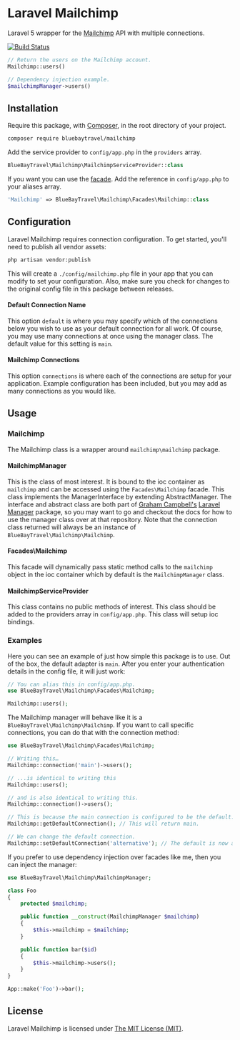 # Laravel Mailchimp

Laravel 5 wrapper for the [Mailchimp](https://apidocs.mailchimp.com/api/2.0) API with multiple connections.

[![Build Status](https://travis-ci.org/BlueBayTravel/Mailchimp.svg)](https://travis-ci.org/BlueBayTravel/Mailchimp)

```php
// Return the users on the Mailchimp account.
Mailchimp::users()

// Dependency injection example.
$mailchimpManager->users()
````

## Installation

Require this package, with [Composer](https://getcomposer.org/), in the root directory of your project.

```bash
composer require bluebaytravel/mailchimp
```

Add the service provider to `config/app.php` in the `providers` array.

```php
BlueBayTravel\Mailchimp\MailchimpServiceProvider::class
```

If you want you can use the [facade](http://laravel.com/docs/facades). Add the reference in `config/app.php` to your aliases array.

```php
'Mailchimp' => BlueBayTravel\Mailchimp\Facades\Mailchimp::class
```

## Configuration

Laravel Mailchimp requires connection configuration. To get started, you'll need to publish all vendor assets:

```bash
php artisan vendor:publish
```

This will create a `./config/mailchimp.php` file in your app that you can modify to set your configuration. Also, make sure you check for changes to the original config file in this package between releases.

#### Default Connection Name

This option `default` is where you may specify which of the connections below you wish to use as your default connection for all work. Of course, you may use many connections at once using the manager class. The default value for this setting is `main`.

#### Mailchimp Connections

This option `connections` is where each of the connections are setup for your application. Example configuration has been included, but you may add as many connections as you would like.

## Usage

### Mailchimp

The Mailchimp class is a wrapper around `mailchimp\mailchimp` package.

#### MailchimpManager

This is the class of most interest. It is bound to the ioc container as `mailchimp` and can be accessed using the `Facades\Mailchimp` facade. This class implements the ManagerInterface by extending AbstractManager. The interface and abstract class are both part of [Graham Campbell's](https://github.com/GrahamCampbell) [Laravel Manager](https://github.com/GrahamCampbell/Laravel-Manager) package, so you may want to go and checkout the docs for how to use the manager class over at that repository. Note that the connection class returned will always be an instance of `BlueBayTravel\Mailchimp\Mailchimp`.

#### Facades\Mailchimp

This facade will dynamically pass static method calls to the `mailchimp` object in the ioc container which by default is the `MailchimpManager` class.

#### MailchimpServiceProvider

This class contains no public methods of interest. This class should be added to the providers array in `config/app.php`. This class will setup ioc bindings.

### Examples
Here you can see an example of just how simple this package is to use. Out of the box, the default adapter is `main`. After you enter your authentication details in the config file, it will just work:

```php
// You can alias this in config/app.php.
use BlueBayTravel\Mailchimp\Facades\Mailchimp;

Mailchimp::users();
```

The Mailchimp manager will behave like it is a `BlueBayTravel\Mailchimp\Mailchimp`. If you want to call specific connections, you can do that with the connection method:

```php
use BlueBayTravel\Mailchimp\Facades\Mailchimp;

// Writing this…
Mailchimp::connection('main')->users();

// ...is identical to writing this
Mailchimp::users();

// and is also identical to writing this.
Mailchimp::connection()->users();

// This is because the main connection is configured to be the default.
Mailchimp::getDefaultConnection(); // This will return main.

// We can change the default connection.
Mailchimp::setDefaultConnection('alternative'); // The default is now alternative.
```

If you prefer to use dependency injection over facades like me, then you can inject the manager:

```php
use BlueBayTravel\Mailchimp\MailchimpManager;

class Foo
{
    protected $mailchimp;

    public function __construct(MailchimpManager $mailchimp)
    {
        $this->mailchimp = $mailchimp;
    }

    public function bar($id)
    {
        $this->mailchimp->users();
    }
}

App::make('Foo')->bar();
```

## License

Laravel Mailchimp is licensed under [The MIT License (MIT)](LICENSE).
